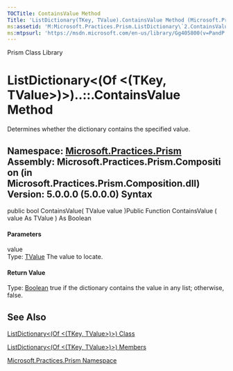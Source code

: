 ```yaml
---
TOCTitle: ContainsValue Method
Title: 'ListDictionary(TKey, TValue).ContainsValue Method (Microsoft.Practices.Prism)'
ms:assetid: 'M:Microsoft.Practices.Prism.ListDictionary\`2.ContainsValue(\`1)'
ms:mtpsurl: 'https://msdn.microsoft.com/en-us/library/Gg405800(v=PandP.50)'
---
```


Prism Class Library

ListDictionary&lt;(Of &lt;(TKey, TValue&gt;)&gt;)..::.ContainsValue Method
==========================================================================

Determines whether the dictionary contains the specified value.

**Namespace:** [Microsoft.Practices.Prism](https://msdn.microsoft.com/n:microsoft.practices.prism)
**Assembly:** Microsoft.Practices.Prism.Composition (in Microsoft.Practices.Prism.Composition.dll) Version: 5.0.0.0 (5.0.0.0)
Syntax
------

<span id="syntaxToggle"></span>public bool ContainsValue( TValue value )Public Function ContainsValue ( value As TValue ) As Boolean
#### Parameters

value  
Type: [TValue](https://msdn.microsoft.com/t:microsoft.practices.prism.listdictionary%602)
The value to locate.

#### Return Value

Type: [Boolean](http://msdn2.microsoft.com/en-us/library/a28wyd50)
true if the dictionary contains the value in any list; otherwise, false.

See Also
--------

<span id="seeAlsoToggle"></span>
[ListDictionary&lt;(Of &lt;(TKey, TValue&gt;)&gt;) Class](https://msdn.microsoft.com/t:microsoft.practices.prism.listdictionary%602)

[ListDictionary&lt;(Of &lt;(TKey, TValue&gt;)&gt;) Members](https://msdn.microsoft.com/allmembers.t:microsoft.practices.prism.listdictionary%602)

[Microsoft.Practices.Prism Namespace](https://msdn.microsoft.com/n:microsoft.practices.prism)
